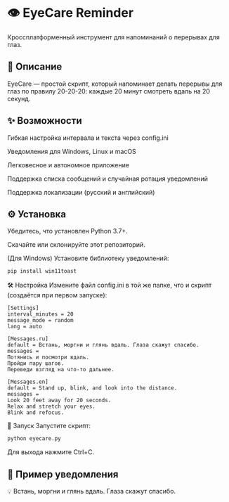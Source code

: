 # 👁️ EyeCare Reminder
Кроссплатформенный инструмент для напоминаний о перерывах для глаз.

## 📝 Описание
EyeCare — простой скрипт, который напоминает делать перерывы для глаз по правилу 20-20-20: каждые 20 минут смотреть вдаль на 20 секунд.

## ✨ Возможности
Гибкая настройка интервала и текста через config.ini

Уведомления для Windows, Linux и macOS

Легковесное и автономное приложение

Поддержка списка сообщений и случайная ротация уведомлений

Поддержка локализации (русский и английский)

## ⚙️ Установка
Убедитесь, что установлен Python 3.7+.

Скачайте или склонируйте этот репозиторий.

(Для Windows) Установите библиотеку уведомлений:

```bash
pip install win11toast
```

🛠️ Настройка
Измените файл config.ini в той же папке, что и скрипт (создаётся при первом запуске):

```
[Settings]
interval_minutes = 20
message_mode = random
lang = auto

[Messages.ru]
default = Встань, моргни и глянь вдаль. Глаза скажут спасибо.
messages =
Потянись и посмотри вдаль.
Пройди пару шагов.
Переведи взгляд на что-то дальнее.

[Messages.en]
default = Stand up, blink, and look into the distance.
messages =
Look 20 feet away for 20 seconds.
Relax and stretch your eyes.
Blink and refocus.
```

🚀 Запуск
Запустите скрипт:

```bash
python eyecare.py
```
Для выхода нажмите Ctrl+C.

## 🔔 Пример уведомления
💡 Встань, моргни и глянь вдаль. Глаза скажут спасибо.